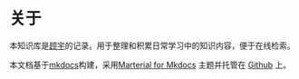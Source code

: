 # 关于

本知识库是[顾宇](https://www.guyu.me/)的记录。用于整理和积累日常学习中的知识内容，便于在线检索。

本文档基于[mkdocs](https://www.mkdocs.org)构建，采用[Marterial for Mkdocs](https://squidfunk.github.io/mkdocs-material/) 主题并托管在 [Github](https://github.com/wizardbyron/guides) 上。
